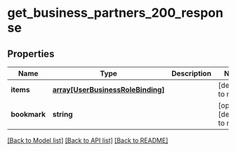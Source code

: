 # get_business_partners_200_response

## Properties
Name | Type | Description | Notes
------------ | ------------- | ------------- | -------------
**items** | [**array[UserBusinessRoleBinding]**](UserBusinessRoleBinding.md) |  | [default to null]
**bookmark** | **string** |  | [optional] [default to null]

[[Back to Model list]](../README.md#documentation-for-models) [[Back to API list]](../README.md#documentation-for-api-endpoints) [[Back to README]](../README.md)


